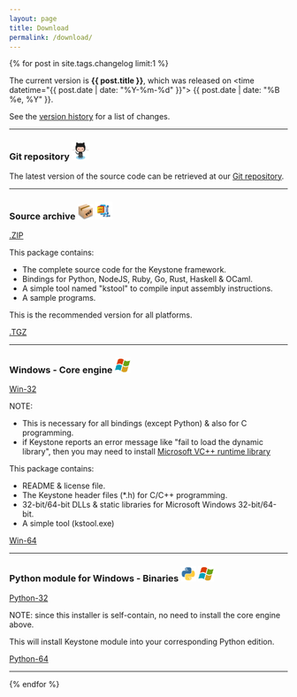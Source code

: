 ```yaml
---
layout: page
title: Download
permalink: /download/
---
```


{% for post in site.tags.changelog limit:1 %}

The current version is **{{ post.title }}**, which was released on <time datetime="{{ post.date | date: "%Y-%m-%d" }}"> {{ post.date | date: "%B %e, %Y" }}</time>.

See the [version history](/changelog/) for a list of changes.

---

### Git repository <img src="/images/octocat.jpg" height="32" width="32">

The latest version of the source code can be retrieved at our [Git repository](https://github.com/keystone-engine/keystone).

---

### Source archive <img src="/images/tgz.png" height="28" width="28"> <img src="/images/zip.png" height="32" width="32">

<a class="download" href="https://github.com/keystone-engine/keystone/archive/{{ post.title }}.zip" title="Download source (ZIP)">.ZIP</a>

This package contains:

- The complete source code for the Keystone framework.
- Bindings for Python, NodeJS, Ruby, Go, Rust, Haskell & OCaml.
- A simple tool named "kstool" to compile input assembly instructions.
- A sample programs.

This is the recommended version for all platforms.

<a class="download" href="https://github.com/keystone-engine/keystone/archive/{{ post.title }}.tar.gz" title="Download source (TGZ)">.TGZ</a>

---

### Windows - Core engine <img src="/images/windows.png" height="28" width="28">

<a class="download" href="https://github.com/keystone-engine/keystone/releases/download/{{ post.title }}/keystone-{{ post.title }}-win32.zip" title="Download Win32 Binaries (ZIP)">Win-32</a>

NOTE:
- This is necessary for all bindings (except Python) & also for C programming.
- if Keystone reports an error message like "fail to load the dynamic library", then you may need to install [Microsoft VC++ runtime library](https://www.microsoft.com/en-gb/download/details.aspx?id=40784)

This package contains:

- README & license file.
- The Keystone header files (\*.h) for C/C++ programming.
- 32-bit/64-bit DLLs & static libraries for Microsoft Windows 32-bit/64-bit.
- A simple tool (kstool.exe)

<a class="download" href="https://github.com/keystone-engine/keystone/releases/download/{{ post.title }}/keystone-{{ post.title }}-win64.zip" title="Download Win64 Binaries (ZIP)">Win-64</a>

---

### Python module for Windows - Binaries <img src="/images/python.png" height="28" width="28"> <img src="/images/windows.png" height="28" width="28">

<a class="download" href="https://github.com/keystone-engine/keystone/releases/download/{{ post.title }}/keystone-{{ post.title }}-python-win32.msi" title="Download Python module for Python, Win32">Python-32</a>

NOTE: since this installer is self-contain, no need to install the core engine above.

This will install Keystone module into your corresponding Python edition.

<a class="download" href="https://github.com/keystone-engine/keystone/releases/download/{{ post.title }}/keystone-{{ post.title }}-python-win64.msi" title="Download Python module for Python, Win64">Python-64</a>

---

{% endfor %}
